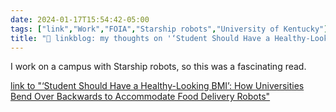 ```yaml
---
date: 2024-01-17T15:54:42-05:00
tags: ["link","Work","FOIA","Starship robots","University of Kentucky"]
title: "🔗 linkblog: my thoughts on '‘Student Should Have a Healthy-Looking BMI’: How Universities Bend Over Backwards to Accommodate Food Delivery Robots'"
---
```

I work on a campus with Starship robots, so this was a fascinating read.

[link to "‘Student Should Have a Healthy-Looking BMI’: How Universities Bend Over Backwards to Accommodate Food Delivery Robots"](https://www.404media.co/student-should-have-a-healthy-looking-bmi-how-universities-bend-over-backwards-to-accommodate-starship-food-delivery-robots/)